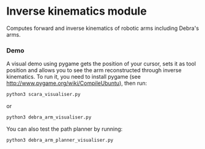 Inverse kinematics module
=========================
Computes forward and inverse kinematics of robotic arms including Debra's arms.

### Demo
A visual demo using pygame gets the position of your cursor, sets it as tool position and allows you to see the arm reconstructed through inverse kinematics.
To run it, you need to install pygame (see http://www.pygame.org/wiki/CompileUbuntu), then run:
```sh
python3 scara_visualiser.py
```
or
```sh
python3 debra_arm_visualiser.py
```

You can also test the path planner by running:
```sh
python3 debra_arm_planner_visualiser.py
```
